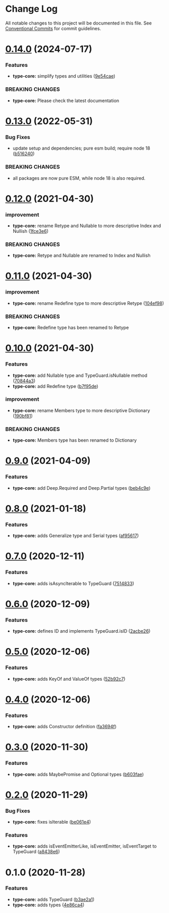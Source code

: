 # Change Log

All notable changes to this project will be documented in this file.
See [Conventional Commits](https://conventionalcommits.org) for commit guidelines.

# [0.14.0](https://github.com/rafamel/utils/compare/type-core@0.13.0...type-core@0.14.0) (2024-07-17)

### Features

* **type-core:** simplify types and utilities ([9e54cae](https://github.com/rafamel/utils/commit/9e54cae8de5f882023e65bf6bfc8067bb3464dbe))

### BREAKING CHANGES

* **type-core:** Please check the latest documentation

# [0.13.0](https://github.com/rafamel/utils/compare/type-core@0.12.0...type-core@0.13.0) (2022-05-31)

### Bug Fixes

* update setup and dependencies; pure esm build; require node 18 ([b516240](https://github.com/rafamel/utils/commit/b5162408aa497ab5129eae08b2a708259d5b32c1))

### BREAKING CHANGES

* all packages are now pure ESM, while node 18 is also required.

# [0.12.0](https://github.com/rafamel/utils/compare/type-core@0.11.0...type-core@0.12.0) (2021-04-30)

### improvement

* **type-core:** rename Retype and Nullable to more descriptive Index and Nullish ([1fce3e6](https://github.com/rafamel/utils/commit/1fce3e6dc27b68bd933f17abef9b33bd4dcf03d0))

### BREAKING CHANGES

* **type-core:** Retype and Nullable are renamed to Index and Nullish

# [0.11.0](https://github.com/rafamel/utils/compare/type-core@0.10.0...type-core@0.11.0) (2021-04-30)

### improvement

* **type-core:** rename Redefine type to more descriptive Retype ([104ef98](https://github.com/rafamel/utils/commit/104ef98eeec12a18531d0d4f254d12d4f912b81a))

### BREAKING CHANGES

* **type-core:** Redefine type has been renamed to Retype

# [0.10.0](https://github.com/rafamel/utils/compare/type-core@0.9.0...type-core@0.10.0) (2021-04-30)

### Features

* **type-core:** add Nullable type and TypeGuard.isNullable method ([70844a3](https://github.com/rafamel/utils/commit/70844a3e7a2028d9f3ba4b2da43f373e8a03c604))
* **type-core:** add Redefine type ([b7f95de](https://github.com/rafamel/utils/commit/b7f95de56f5f0dedd85b49eee5d7d6a174a2b0d0))

### improvement

* **type-core:** rename Members type to more descriptive Dictionary ([190bf81](https://github.com/rafamel/utils/commit/190bf8164c4d52f65994538a2b2832def72cd336))

### BREAKING CHANGES

* **type-core:** Members type has been renamed to Dictionary

# [0.9.0](https://github.com/rafamel/utils/compare/type-core@0.8.0...type-core@0.9.0) (2021-04-09)

### Features

* **type-core:** add Deep.Required and Deep.Partial types ([beb4c9e](https://github.com/rafamel/utils/commit/beb4c9ea77d85836a579557ff40de9c3095cc03a))

# [0.8.0](https://github.com/rafamel/utils/compare/type-core@0.7.0...type-core@0.8.0) (2021-01-18)

### Features

* **type-core:** adds Generalize type and Serial types ([af95617](https://github.com/rafamel/utils/commit/af956178cf76d70f5607601f66d45a7ecd0604db))

# [0.7.0](https://github.com/rafamel/utils/compare/type-core@0.6.0...type-core@0.7.0) (2020-12-11)

### Features

* **type-core:** adds isAsyncIterable to TypeGuard ([7514833](https://github.com/rafamel/utils/commit/75148336ad55f45cab0ea4be9bfcddb98bf8af84))

# [0.6.0](https://github.com/rafamel/utils/compare/type-core@0.5.0...type-core@0.6.0) (2020-12-09)

### Features

* **type-core:** defines ID and implements TypeGuard.isID ([2acbe26](https://github.com/rafamel/utils/commit/2acbe26213c843bb1efa6b9be2ba6c1b08c94ef6))

# [0.5.0](https://github.com/rafamel/utils/compare/type-core@0.4.0...type-core@0.5.0) (2020-12-06)

### Features

* **type-core:** adds KeyOf and ValueOf types ([52b92c7](https://github.com/rafamel/utils/commit/52b92c7c599adf7edf84cb533671bbd8408d56f9))

# [0.4.0](https://github.com/rafamel/utils/compare/type-core@0.3.0...type-core@0.4.0) (2020-12-06)

### Features

* **type-core:** adds Constructor definition ([fa3694f](https://github.com/rafamel/utils/commit/fa3694f65bb34c4219d0d8946346d7582b9887bf))

# [0.3.0](https://github.com/rafamel/utils/compare/type-core@0.2.0...type-core@0.3.0) (2020-11-30)

### Features

* **type-core:** adds MaybePromise and Optional types ([b603fae](https://github.com/rafamel/utils/commit/b603faecc73545e9f289486f6c9e807683a4a30a))

# [0.2.0](https://github.com/rafamel/utils/compare/type-core@0.1.0...type-core@0.2.0) (2020-11-29)

### Bug Fixes

* **type-core:** fixes isIterable ([be061e4](https://github.com/rafamel/utils/commit/be061e4aed33d66a1b1b7ec8e5cb81aa4d311957))

### Features

* **type-core:** adds isEventEmitterLike, isEventEmitter, isEventTarget to TypeGuard ([a8438e6](https://github.com/rafamel/utils/commit/a8438e6d5e9bfacebcda73bf778899dbcfd10611))

# 0.1.0 (2020-11-28)

### Features

* **type-core:** adds TypeGuard ([b3ae2a1](https://github.com/rafamel/utils/commit/b3ae2a156d55fd488eaa73426d5209a27135f3e9))
* **type-core:** adds types ([4e86ca4](https://github.com/rafamel/utils/commit/4e86ca462c755e8e91f2827601d4dcac57801d86))
